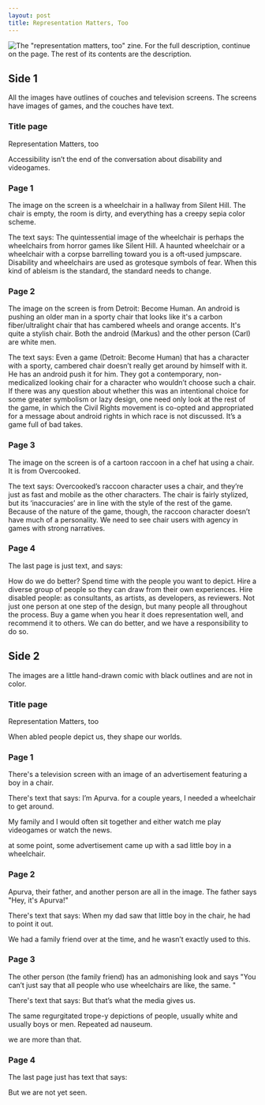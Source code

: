 ```yaml
---
layout: post
title: Representation Matters, Too
---
```


![The "representation matters, too" zine. For the full description, continue on the page. The rest of its contents are the description. ](https://apurvaraman.github.io/img/rep.png)

## Side 1

All the images have outlines of couches and television screens. The screens have images of games, and the couches have text.

### Title page
Representation Matters, too

Accessibility isn’t the end of the conversation about disability and videogames.

### Page 1

The image on the screen is a wheelchair in a hallway from Silent Hill. The chair is empty, the room is dirty, and everything has a creepy sepia color scheme.

The text says:
The quintessential image of the wheelchair is perhaps the wheelchairs from horror games like Silent Hill. A haunted wheelchair or a wheelchair with a corpse barrelling toward you is a oft-used jumpscare. Disability and wheelchairs are used as grotesque symbols of fear. When this kind of ableism is the standard, the standard needs to change.


### Page 2

The image on the screen is from Detroit: Become Human. An android is pushing an older man in a sporty chair that looks like it's a carbon fiber/ultralight chair that has cambered wheels and orange accents. It's quite a stylish chair. Both the android (Markus) and the other person (Carl) are white men.

The text says:
Even a game (Detroit: Become Human) that has a character with a sporty, cambered chair doesn’t really get around by himself with it. He has an android push it for him. They got a contemporary, non-medicalized looking chair for a character who wouldn’t choose such a chair. If there was any question about whether this was an intentional choice for some greater symbolism or lazy design, one need only look at the rest of the game, in which the Civil Rights movement is co-opted and appropriated  for a message about android rights in which race is not discussed. It’s a game full of bad takes.

### Page 3

The image on the screen is of a cartoon raccoon in a chef hat using a chair. It is from Overcooked.

The text says: Overcooked’s raccoon character uses a chair, and they’re just as fast and mobile as the other characters. The chair is fairly stylized, but its ‘inaccuracies’ are in line with the style of the rest of the game. Because of the nature of the game, though, the raccoon character doesn’t have much of a personality. We need to see chair users with agency in games with strong narratives.

### Page 4

The last page is just text, and says:

How do we do better?
Spend time with the people you want to depict.
Hire a diverse group of people so they can draw from their own experiences.
Hire disabled people: as consultants, as artists, as developers, as reviewers.
Not just one person at one step of the design, but many people all throughout the process.
Buy a game when you hear it does representation well, and recommend it to others.
We can do better, and we have a responsibility to do so.

## Side 2
The images are a little hand-drawn comic with black outlines and are not in color.
### Title page
Representation Matters, too

When abled people depict us, they shape our worlds.

### Page 1

There's a television screen with an image of an advertisement featuring a boy in a chair.

There's text that says:
I’m Apurva. for a couple years, I needed a wheelchair to get around.  

My family and I would often sit together and either watch me play videogames or watch the news.

at some point, some advertisement came up with a sad little boy in a wheelchair.

### Page 2

Apurva, their father, and another person are all in the image. The father says "Hey, it's Apurva!"


There's text that says:
When my dad saw that little boy in the chair, he had to point it out.

We had a family friend over at the time, and he wasn’t exactly used to this.

### Page 3

The other person (the family friend) has an admonishing look and says "You can’t just say that all people who use wheelchairs are like, the same. "

There's text that says:
But that’s what the media gives us.

The same regurgitated trope-y depictions of people, usually white and usually boys or men.
Repeated ad nauseum.

we are more than that.


### Page 4

The last page just has text that says:

But we are not yet seen. 
